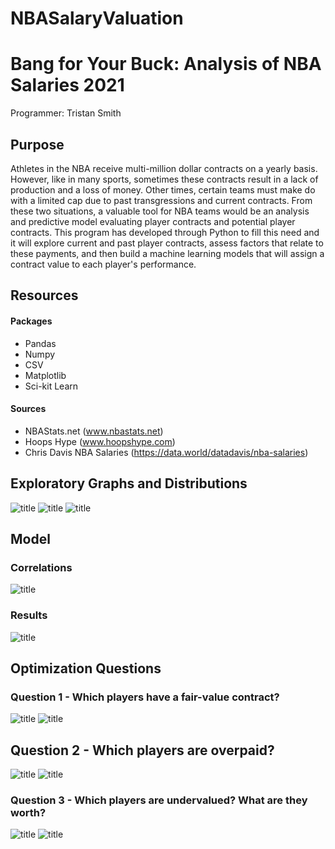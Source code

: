 # NBASalaryValuation
# Bang for Your Buck: Analysis of NBA Salaries 2021
Programmer: Tristan Smith

## Purpose
Athletes in the NBA receive multi-million dollar contracts on a yearly basis. However, like in many sports, sometimes these contracts result in a lack of production and a loss of money. Other times, certain teams must make do with a limited cap due to past transgressions and current contracts. From these two situations, a valuable tool for NBA teams would be an analysis and predictive model evaluating player contracts and potential player contracts. This program has developed through Python to fill this need and it will explore current and past player contracts, assess factors that relate to these payments, and then build a machine learning models that will assign a contract value to each player's performance.

## Resources
#### Packages

* Pandas
* Numpy
* CSV
* Matplotlib
* Sci-kit Learn

#### Sources

* NBAStats.net (www.nbastats.net)
* Hoops Hype (www.hoopshype.com)
* Chris Davis NBA Salaries (https://data.world/datadavis/nba-salaries)

## Exploratory Graphs and Distributions
![title](images/positionHist.png)
![title](images/medSalaries.png)
![title](images/salGrowth2.png)

## Model
### Correlations
![title](images/correlations.png)

### Results
![title](images/valuation.png)

## Optimization Questions
### Question 1 - Which players have a fair-value contract?
![title](images/fairvalued1.png)
![title](images/fairvalued2.png)

## Question 2 - Which players are overpaid?
![title](images/overvalued1.png)
![title](images/overvalued2.png)

### Question 3 - Which players are undervalued? What are they worth?
![title](images/undervalued1.png)
![title](images/undervalued2.png)






